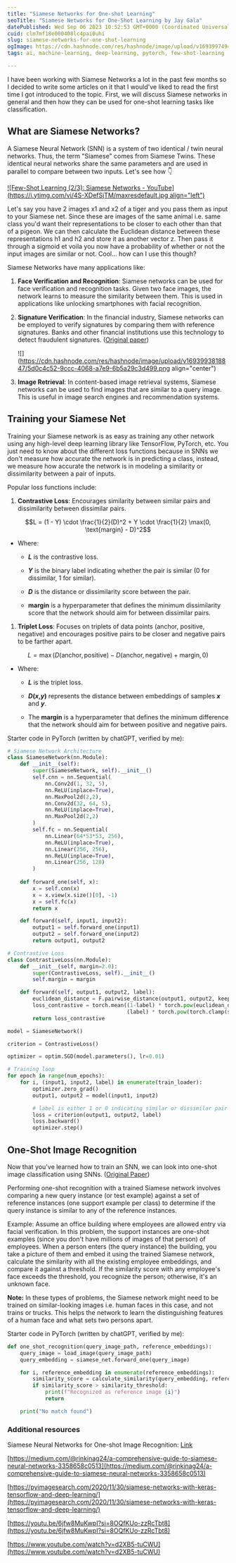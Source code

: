 ```yaml
---
title: "Siamese Networks for One-shot Learning"
seoTitle: "Siamese Networks for One-Shot Learning by Jay Gala"
datePublished: Wed Sep 06 2023 10:52:53 GMT+0000 (Coordinated Universal Time)
cuid: clm7mf18e000408lc4pai0uhi
slug: siamese-networks-for-one-shot-learning
ogImage: https://cdn.hashnode.com/res/hashnode/image/upload/v1693997494567/4946366c-01c2-47c2-b929-9c874862079a.png
tags: ai, machine-learning, deep-learning, pytorch, few-shot-learning

---
```


I have been working with Siamese Networks a lot in the past few months so I decided to write some articles on it that I would've liked to read the first time I got introduced to the topic. First, we will discuss Siamese networks in general and then how they can be used for one-shot learning tasks like classification.

## What are Siamese Networks?

A Siamese Neural Network (SNN) is a system of two identical / twin neural networks. Thus, the term "Siamese" comes from Siamese Twins. These identical neural networks share the same parameters and are used in parallel to compare between two inputs. Let's see how 👇

[![Few-Shot Learning (2/3): Siamese Networks - YouTube](https://i.ytimg.com/vi/4S-XDefSjTM/maxresdefault.jpg align="left")](https://www.youtube.com/watch?app=desktop&v=4S-XDefSjTM)

Let's say you have 2 images x1 and x2 of a tiger and you pass them as input to your Siamese net. Since these are images of the same animal i.e. same class you'd want their representations to be closer to each other than that of a pigeon. We can then calculate the Euclidean distance between these representations h1 and h2 and store it as another vector z. Then pass it through a sigmoid et voila you now have a probability of whether or not the input images are similar or not. Cool... how can I use this though?

Siamese Networks have many applications like:

1. **Face Verification and Recognition**: Siamese networks can be used for face verification and recognition tasks. Given two face images, the network learns to measure the similarity between them. This is used in applications like unlocking smartphones with facial recognition.
    
2. **Signature Verification**: In the financial industry, Siamese networks can be employed to verify signatures by comparing them with reference signatures. Banks and other financial institutions use this technology to detect fraudulent signatures. ([Original paper](https://proceedings.neurips.cc/paper/1993/file/288cc0ff022877bd3df94bc9360b9c5d-Paper.pdf))
    
    ![](https://cdn.hashnode.com/res/hashnode/image/upload/v1693993818847/5d0c4c52-9ccc-4068-a7e9-6b5a29c3d499.png align="center")
    
3. **Image Retrieval**: In content-based image retrieval systems, Siamese networks can be used to find images that are similar to a query image. This is useful in image search engines and recommendation systems.
    

## Training your Siamese Net

Training your Siamese network is as easy as training any other network using any high-level deep learning library like TensorFlow, PyTorch, etc. You just need to know about the different loss functions because in SNNs we don't measure how accurate the network is in predicting a class, instead, we measure how accurate the network is in modeling a similarity or dissimilarity between a pair of inputs.

Popular loss functions include:

1. **Contrastive Loss**: Encourages similarity between similar pairs and dissimilarity between dissimilar pairs.
    

$$L = (1 - Y) \cdot \frac{1}{2}(D)^2 + Y \cdot \frac{1}{2} \max(0, \text{margin} - D)^2$$

* Where:
    
    * ***L*** is the contrastive loss.
        
    * ***Y*** is the binary label indicating whether the pair is similar (0 for dissimilar, 1 for similar).
        
    * ***D*** is the distance or dissimilarity score between the pair.
        
    * **margin** is a hyperparameter that defines the minimum dissimilarity score that the network should aim for between dissimilar pairs.
        

1. **Triplet Loss**: Focuses on triplets of data points (anchor, positive, negative) and encourages positive pairs to be closer and negative pairs to be farther apart.
    

$$L = \max(D(\text{anchor}, \text{positive}) - D(\text{anchor}, \text{negative}) + \text{margin}, 0)$$

* Where:
    
    * ***L*** is the triplet loss.
        
    * ***D*(*x*,*y*)** represents the distance between embeddings of samples ***x*** and ***y***.
        
    * The **margin** is a hyperparameter that defines the minimum difference that the network should aim for between positive and negative pairs.
        

Starter code in PyTorch (written by chatGPT, verified by me):

```python
# Siamese Network Architecture
class SiameseNetwork(nn.Module):
    def __init__(self):
        super(SiameseNetwork, self).__init__()
        self.cnn = nn.Sequential(
            nn.Conv2d(1, 32, 5),
            nn.ReLU(inplace=True),
            nn.MaxPool2d(2,2),
            nn.Conv2d(32, 64, 5),
            nn.ReLU(inplace=True),
            nn.MaxPool2d(2,2)
        )
        self.fc = nn.Sequential(
            nn.Linear(64*53*53, 256),
            nn.ReLU(inplace=True),
            nn.Linear(256, 256),
            nn.ReLU(inplace=True),
            nn.Linear(256, 128)
        )
        
    def forward_one(self, x):
        x = self.cnn(x)
        x = x.view(x.size()[0], -1)
        x = self.fc(x)
        return x

    def forward(self, input1, input2):
        output1 = self.forward_one(input1)
        output2 = self.forward_one(input2)
        return output1, output2

# Contrastive Loss
class ContrastiveLoss(nn.Module):
    def __init__(self, margin=2.0):
        super(ContrastiveLoss, self).__init__()
        self.margin = margin

    def forward(self, output1, output2, label):
        euclidean_distance = F.pairwise_distance(output1, output2, keepdim=True)
        loss_contrastive = torch.mean((1-label) * torch.pow(euclidean_distance, 2) +
                                      (label) * torch.pow(torch.clamp(self.margin - euclidean_distance, min=0.0), 2))
        return loss_contrastive

model = SiameseNetwork()

criterion = ContrastiveLoss()

optimizer = optim.SGD(model.parameters(), lr=0.01)

# Training loop
for epoch in range(num_epochs):
    for i, (input1, input2, label) in enumerate(train_loader):
        optimizer.zero_grad()
        output1, output2 = model(input1, input2)

        # label is either 1 or 0 indicating similar or dissimilar pair 
        loss = criterion(output1, output2, label)
        loss.backward()
        optimizer.step()
```

## One-Shot Image Recognition

Now that you've learned how to train an SNN, we can look into one-shot image classification using SNNs. ([Original Paper](https://www.cs.cmu.edu/~rsalakhu/papers/oneshot1.pdf))

Performing one-shot recognition with a trained Siamese network involves comparing a new query instance (or test example) against a set of reference instances (one support example per class) to determine if the query instance is similar to any of the reference instances.

Example: Assume an office building where employees are allowed entry via facial verification. In this problem, the support instances are one-shot examples (since you don't have millions of images of that person) of employees. When a person enters (the query instance) the building, you take a picture of them and embed it using the trained Siamese network, calculate the similarity with all the existing employee embeddings, and compare it against a threshold. If the similarity score with any employee's face exceeds the threshold, you recognize the person; otherwise, it's an unknown face.

**Note:** In these types of problems, the Siamese network might need to be trained on similar-looking images i.e. human faces in this case, and not trains or trucks. This helps the network to learn the distinguishing features of a human face and what sets two persons apart.

Starter code in PyTorch (written by chatGPT, verified by me):

```python
def one_shot_recognition(query_image_path, reference_embeddings):
    query_image = load_image(query_image_path)
    query_embedding = siamese_net.forward_one(query_image)

    for i, reference_embedding in enumerate(reference_embeddings):
        similarity_score = calculate_similarity(query_embedding, reference_embedding)
        if similarity_score > similarity_threshold:
            print(f"Recognized as reference image {i}")
            return

    print("No match found")
```

### Additional resources

Siamese Neural Networks for One-shot Image Recognition: [Link](https://www.cs.cmu.edu/~rsalakhu/papers/oneshot1.pdf)

[https://medium.com/@rinkinag24/a-comprehensive-guide-to-siamese-neural-networks-3358658c0513](https://medium.com/@rinkinag24/a-comprehensive-guide-to-siamese-neural-networks-3358658c0513)

[https://pyimagesearch.com/2020/11/30/siamese-networks-with-keras-tensorflow-and-deep-learning/](https://pyimagesearch.com/2020/11/30/siamese-networks-with-keras-tensorflow-and-deep-learning/)

[https://youtu.be/6jfw8MuKwpI?si=8OQfKUo-zzRcTbt8](https://youtu.be/6jfw8MuKwpI?si=8OQfKUo-zzRcTbt8)

[https://www.youtube.com/watch?v=d2XB5-tuCWU](https://www.youtube.com/watch?v=d2XB5-tuCWU)